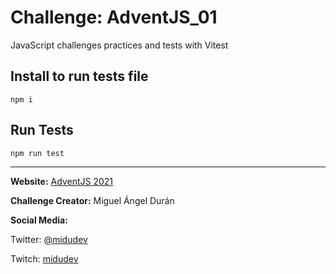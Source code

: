 
# Challenge: AdventJS_01

JavaScript challenges practices and tests with Vitest

## Install to run tests file
`npm i`

## Run Tests

`npm run test`

--------------------------------------------------------
**Website:** [AdventJS 2021](https://2021.adventjs.dev/)

**Challenge Creator:** Miguel Ángel Durán

**Social Media:**

Twitter: [@midudev](https://twitter.com/midudev)

Twitch: [midudev](https://www.twitch.tv/midudev)
